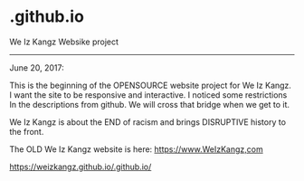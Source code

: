 # .github.io
We Iz Kangz Websike project

---------------------------------------------

June 20, 2017: 

This is the beginning of the OPENSOURCE website project for We Iz Kangz.
I want the site to be responsive and interactive. I noticed some restrictions
In the descriptions from github. We will cross that bridge when we get to it.

We Iz Kangz is about the END of racism and brings DISRUPTIVE history to the front.

The OLD We Iz Kangz website is here: https://www.WeIzKangz,com

https://weizkangz.github.io/.github.io/

